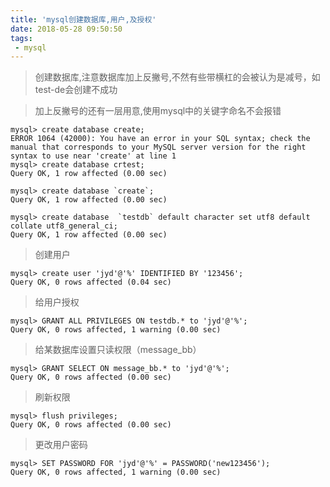```yaml
---
title: 'mysql创建数据库,用户,及授权'
date: 2018-05-28 09:50:50
tags:
 - mysql
---
```


> 创建数据库,注意数据库加上反撇号,不然有些带横杠的会被认为是减号，如test-de会创建不成功

> 加上反撇号的还有一层用意,使用mysql中的关键字命名不会报错

```
mysql> create database create;
ERROR 1064 (42000): You have an error in your SQL syntax; check the manual that corresponds to your MySQL server version for the right syntax to use near 'create' at line 1
mysql> create database crtest;
Query OK, 1 row affected (0.00 sec)

mysql> create database `create`;
Query OK, 1 row affected (0.00 sec)
```


```
mysql> create database  `testdb` default character set utf8 default collate utf8_general_ci;
Query OK, 1 row affected (0.00 sec)
```

> 创建用户

```
mysql> create user 'jyd'@'%' IDENTIFIED BY '123456';
Query OK, 0 rows affected (0.04 sec)
```

> 给用户授权

```
mysql> GRANT ALL PRIVILEGES ON testdb.* to 'jyd'@'%';
Query OK, 0 rows affected, 1 warning (0.00 sec)
```
> 给某数据库设置只读权限（message_bb）

```
mysql> GRANT SELECT ON message_bb.* to 'jyd'@'%';
Query OK, 0 rows affected (0.00 sec)
```

> 刷新权限

```
mysql> flush privileges;
Query OK, 0 rows affected (0.00 sec)
```

> 更改用户密码

```
mysql> SET PASSWORD FOR 'jyd'@'%' = PASSWORD('new123456');
Query OK, 0 rows affected, 1 warning (0.00 sec)
```